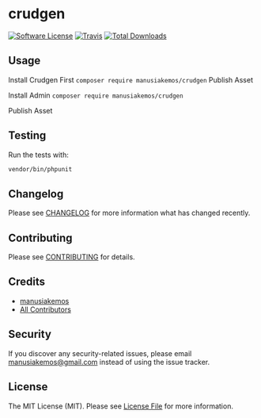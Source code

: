 # crudgen

[![Software License](https://img.shields.io/badge/license-MIT-brightgreen.svg?style=flat-square)](LICENSE.md)
[![Travis](https://img.shields.io/travis/manusiakemos/crudgen.svg?style=flat-square)]()
[![Total Downloads](https://img.shields.io/packagist/dt/manusiakemos/crudgen.svg?style=flat-square)](https://packagist.org/packages/manusiakemos/crudgen)

## Usage
Install Crudgen First
`composer require manusiakemos/crudgen`
Publish Asset

Install Admin 
`composer require manusiakemos/crudgen`

Publish Asset
## Testing
Run the tests with:

``` bash
vendor/bin/phpunit
```

## Changelog
Please see [CHANGELOG](CHANGELOG.md) for more information what has changed recently.

## Contributing
Please see [CONTRIBUTING](CONTRIBUTING.md) for details.

## Credits

- [manusiakemos](https://github.com/manusiakemos)
- [All Contributors](https://github.com/manusiakemos/crudgen/contributors)

## Security
If you discover any security-related issues, please email manusiakemos@gmail.com instead of using the issue tracker.

## License
The MIT License (MIT). Please see [License File](/LICENSE.md) for more information.
